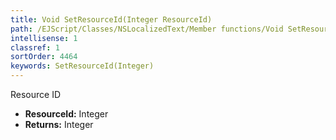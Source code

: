 ```yaml
---
title: Void SetResourceId(Integer ResourceId)
path: /EJScript/Classes/NSLocalizedText/Member functions/Void SetResourceId(Integer p_0)
intellisense: 1
classref: 1
sortOrder: 4464
keywords: SetResourceId(Integer)
---
```



Resource ID



* **ResourceId:** Integer
* **Returns:** Integer


